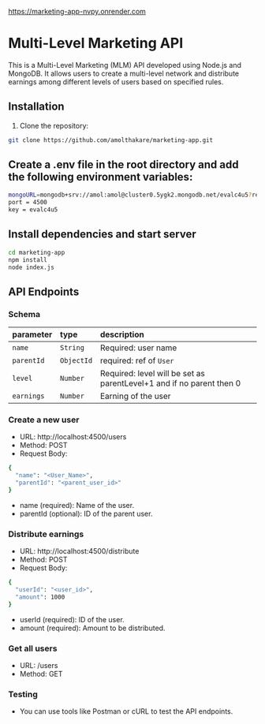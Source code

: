 https://marketing-app-nvpy.onrender.com
# Multi-Level Marketing API

This is a Multi-Level Marketing (MLM) API developed using Node.js and MongoDB. It allows users to create a multi-level network and distribute earnings among different levels of users based on specified rules.

## Installation

1. Clone the repository:

```bash
git clone https://github.com/amolthakare/marketing-app.git
```


## Create a .env file in the root directory and add the following environment variables:

```bash
mongoURL=mongodb+srv://amol:amol@cluster0.5ygk2.mongodb.net/evalc4u5?retryWrites=true&w=majority
port = 4500
key = evalc4u5
```


## Install dependencies and start server

```bash
cd marketing-app
npm install
node index.js
```

## API Endpoints

### Schema
| parameter | type | description |
| :---- | :---- | :---- |
| `name` | `String` | Required: user name |
| `parentId` | `ObjectId` | required: ref of `User` |
| `level` | `Number` | Required: level will be set as parentLevel+1 and if no parent then 0 |
| `earnings` | `Number` | Earning of the user |


### Create a new user
- URL: http://localhost:4500/users
- Method: POST
- Request Body:
```bash
{
  "name": "<User_Name>",
  "parentId": "<parent_user_id>"
}

```
- name (required): Name of the user.
- parentId (optional): ID of the parent user.


### Distribute earnings
- URL: http://localhost:4500/distribute
- Method: POST
- Request Body:
```bash
{
  "userId": "<user_id>",
  "amount": 1000
}
```
- userId (required): ID of the user.
- amount (required): Amount to be distributed.

### Get all users
- URL: /users
- Method: GET

### Testing
- You can use tools like Postman or cURL to test the API endpoints.

